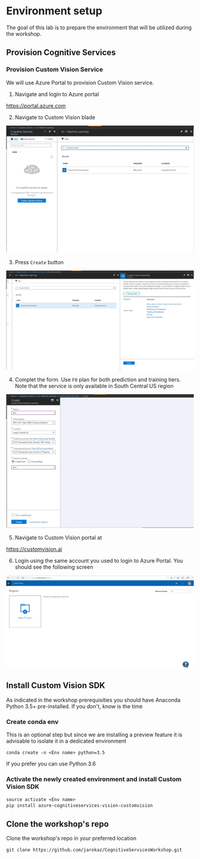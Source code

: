 # Environment setup

The goal of this lab is to prepare the environment that will be utilized during the workshop. 

## Provision Cognitive Services

### Provision Custom Vision Service
We will use Azure Portal to provision Custom Vision service.
1. Navigate and login to Azure portal

https://portal.azure.com

2. Navigate to Custom Vision blade

![Step 1](images/pr1.JPG)

3. Press `Create` button

![Step 2](images/pr2.JPG)

4. Complet the form. Use `F0` plan for both prediction and training tiers. Note that the service is only available in South Central US region

![Step 3](images/pr3.JPG)

5. Navigate to Custom Vision portal at

https://customvision.ai

6. Login using the same account you used to login to Azure Portal. You should see the following screen

![Step 4](images/pr4.JPG)

## Install Custom Vision SDK
As indicated in the workshop prerequisities you should have Anaconda Python 3.5+ pre-installed. If you don't, know is the time

### Create conda env
This is an optional step but since we are installing a preview feature it is advisable to isolate it in a dedicated environment
```
conda create -n <Env name> python=3.5
```
If you prefer you can use Python 3.6
### Activate the newly created environment and install Custom Vision SDK
```
source activate <Env name>
pip install azure-cognitiveservices-vision-customvision
```

## Clone the workshop's repo
Clone the workshop's repo in your preferred location
```
git clone https://github.com/jarokaz/CognitiveServicesWorkshop.git
```





